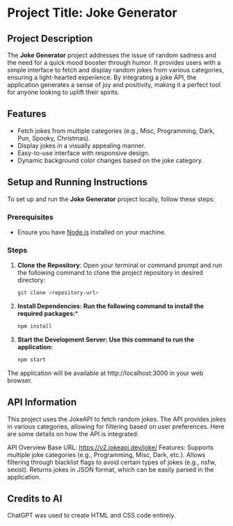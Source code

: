 # Project Title: **Joke Generator**

## Project Description

The **Joke Generator** project addresses the issue of random sadness and the need for a quick mood booster through humor. It provides users with a simple interface to fetch and display random jokes from various categories, ensuring a light-hearted experience. By integrating a joke API, the application generates a sense of joy and positivity, making it a perfect tool for anyone looking to uplift their spirits.

## Features

- Fetch jokes from multiple categories (e.g., Misc, Programming, Dark, Pun, Spooky, Christmas).
- Display jokes in a visually appealing manner.
- Easy-to-use interface with responsive design.
- Dynamic background color changes based on the joke category.

## Setup and Running Instructions

To set up and run the **Joke Generator** project locally, follow these steps:

### Prerequisites

- Ensure you have [Node.js](https://nodejs.org/) installed on your machine.

### Steps

1. **Clone the Repository**:
   Open your terminal or command prompt and run the following command to clone the project repository in desired directory:
   ```bash
   git clone <repository-url>

2. **Install Dependencies: Run the following command to install the required packages:***


    ```bash
    npm install
    ```
4. **Start the Development Server: Use this command to run the application:**

    ```bash
    npm start
    ```
The application will be available at http://localhost:3000 in your web browser.

## API Information

This project uses the JokeAPI to fetch random jokes. The API provides jokes in various categories, allowing for filtering based on user preferences. Here are some details on how the API is integrated:

API Overview
Base URL: https://v2.jokeapi.dev/joke/
Features:
Supports multiple joke categories (e.g., Programming, Misc, Dark, etc.).
Allows filtering through blacklist flags to avoid certain types of jokes (e.g., nsfw, sexist).
Returns jokes in JSON format, which can be easily parsed in the application.

## Credits to AI

ChatGPT was used to create HTML and CSS code entirely.
